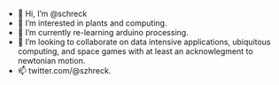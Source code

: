 - 👋 Hi, I’m @schreck
- 👀 I’m interested in plants and computing.
- 🌱 I’m currently re-learning arduino processing.
- 💞️ I’m looking to collaborate on data intensive applications, ubiquitous computing, and space games with at least an acknowlegment to newtonian motion.
- 📫 twitter.com/@szhreck.
